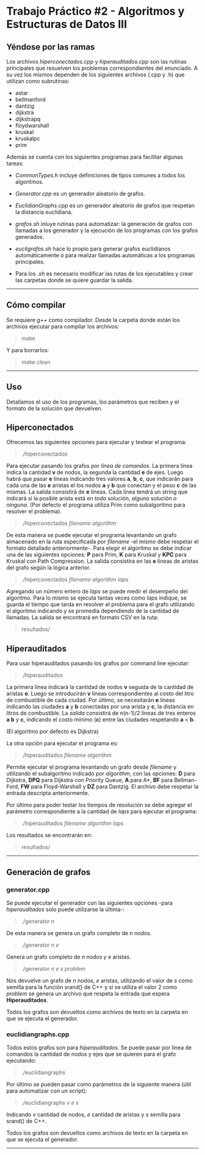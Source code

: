 # Trabajo Práctico #2 - Algoritmos y Estructuras de Datos III

## Yéndose por las ramas

Los archivos *hiperconectados.cpp* y *hiperauditados.cpp* son las rutinas principales que resuelven los problemas correspondientes del enunciado. A su vez los mismos dependen de los siguientes archivos (.cpp y .h) que utilizan como subrutinas:

- astar
- bellmanford
- dantzig
- dijkstra
- dijkstrapq
- floydwarshall
- kruskal
- kruskalpc
- prim

Además se cuenta con los siguientes programas para facilitar algunas tareas:

- *CommonTypes.h* incluye definiciones de tipos comunes a todos los algoritmos.

- *Generator.cpp* es un generador aleatorio de grafos.

- *EuclidianGraphs.cpp* es un generador aleatorio de grafos que respetan la distancia euclidiana.

- *grafos.sh* inluye rutinas para automatizar: la generación de grafos con llamadas a los generador y la ejecución de los programas con los grafos generados.

- *eucligrafos.sh* hace lo propio para generar grafos euclidianos automáticamente o para realizar llamadas automáticas a los programas principales.

- Para los *.sh* es necesario modificar las rutas de los ejecutables y crear las carpetas donde se quiere guardar la salida.

---

## Cómo compilar

Se requiere *g++* como compilador. Desde la carpeta donde están los archivos ejecutar para compilar los archivos:

> make

Y para borrarlos:

> make clean

---

## Uso

Detallamos el uso de los programas, los parámetros que reciben y el formato de la solución que devuelven.

## Hiperconectados

Ofrecemos las siguientes opciones para ejecutar y testear el programa:

> ./hiperconectados

Para ejecutar pasando los grafos por *línea de comandos*. La primera línea indica la cantidad **v** de nodos, la segunda la cantidad **e** de ejes. Luego habrá que pasar **e** líneas indicando tres valores **a**, **b**, **c**, que indicarán para cada una de las **e** aristas el los nodos **a** y **b** que conectan y el peso **c** de las mismas. La salida consistirá de **e** líneas. Cada linea tendrá un string que indicará si la posible arista está en *toda* solución, *alguna* solución o *ninguna*. (Por defecto el programa utiliza Prim como subalgoritmo para resolver el problema).

> ./hiperconectados *filename* *algorithm*

De esta manera se puede ejecutar el programa levantando un grafo almacenado en la ruta especificada por *filename* -el mismo debe respetar el formato detallado anteriormente-. Para elegir el algoritmo se debe indicar una de las siguientes opciones: **P** para Prim, **K** para Kruskal y **KPC** para Kruskal con Path Compression. La salida consistira en las **e** líneas de aristas del grafo según la lógica anterior.

> ./hiperconectados *filename* *algorithm* *laps*

Agregando un número entero de *laps* se puede medir el desempeño del algoritmo. Para lo mismo se ejecuta tantas veces como *laps* indique, se guarda el tiempo que tarda en resolver el problema para el grafo utilizando el algoritmo indicando y se promedia dependiendo de la cantidad de llamadas. La salida se encontrará en formato CSV en la ruta:

> resultados/

## Hiperauditados

Para usar hiperauditados pasando los grafos por command line ejecutar:

> ./hiperauditados

La primera línea indicará la cantidad de nodos **v** seguida de la cantidad de aristas **e**. Luego se introducirán **v** líneas correspondientes al costo del litro de combustible de cada ciudad. Por último, se necesitarán **e** líneas indicando las ciudades **a** y **b** conectadas por una arista y **c**, la distancia en litros de combustible. La *salida* consistirá de n(n-1)/2 líneas de tres enteros **a** **b** y **c**, indicando el costo mínimo (**c**) entre las ciudades respetando **a** < **b**. 

(El algoritmo por defecto es Dijkstra)

La otra opción para ejecutar el programa es:

> ./hiperauditados *filename* *algorithm*

Permite ejecutar el programa levantando un grafo desde *filename* y utilizando el subalgoritmo indicado por *algorithm*, con las opciones: **D** para Dijkstra, **DPQ** para Dijkstra con Priority Queue, **A** para A*, **BF** para Bellman-Ford, **FW** para Floyd-Warshall y **DZ** para Dantzig. El archivo debe respetar la entrada descripta anteriormente.

Por último para poder testar los tiempos de resolución se debe agregar el parámetro correspondiente a la cantidad de *laps* para ejecutar el programa:

> ./hiperauditados *filename* *algorithm* *laps*

Los resultados se encontrarán en:

> resultados/

---
## Generación de grafos

### generator.cpp

Se puede ejecutar el generador con las siguientes opciones -para *hiperauditados* solo puede utilizarse la última-:

> ./generator *n*

De esta manera se genera un grafo completo de *n* nodos.

> ./generator *n* *e*

Genera un grafo completo de *n* nodos y *e* aristas.

> ./generator *n* *e* *s* *problem*

Nos devuelve un grafo de *n* nodos, *e* aristas, utilizando el valor de *s* como semilla para la función srand() de C++ y si se utiliza el valor 2 como *problem* se genera un archivo que respeta la entrada que espera **Hiperauditados**.

Todos los grafos son devueltos como archivos de texto en la carpeta en que se ejecuta el generador.

### euclidiangraphs.cpp

Todos estos grafos son para *hiperauditados*. Se puede pasar por línea de comandos la cantidad de nodos y ejes que se quieren para el grafo ejecutando:

> ./euclidiangraphs

Por último se pueden pasar como parámetros de la siguiente manera (útil para automatizar con un script):

> ./euclidiangraphs *v* *e* *s*

Indicando *v* cantidad de nodos, *e* cantidad de aristas y *s* semilla para srand() de C++.

Todos los grafos son devueltos como archivos de texto en la carpeta en que se ejecuta el generador.

---
